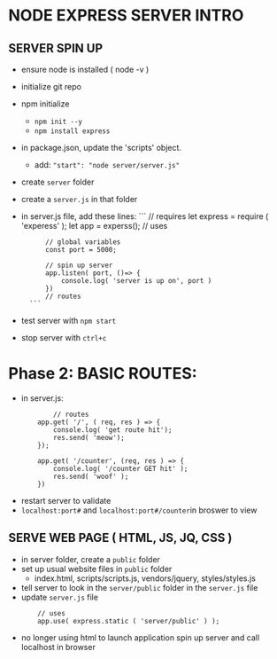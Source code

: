 NODE EXPRESS SERVER INTRO
===

SERVER SPIN UP
---

- ensure node is installed ( node -v )
- initialize git repo
- npm initialize
    - ```npm init --y```
    - ```npm install express```
- in package.json, update the 'scripts' object.
    - add: `"start": "node server/server.js"`
- create `server` folder
- create a `server.js` in that folder
- in server.js file, add these lines:
        ```
            // requires
            let express = require ( 'experess' );
            let app = experss();
            // uses

            // global variables
            const port = 5000; 

            // spin up server
            app.listen( port, ()=> {
                console.log( 'server is up on', port )
            })
            // routes
        ```
- test server with `npm start`
- stop server with `ctrl+c`

Phase 2: BASIC ROUTES:
===

- in server.js:
    ```
            // routes
        app.get( '/', ( req, res ) => {
            console.log( 'get route hit');
            res.send( 'meow');
        });

        app.get( '/counter', (req, res ) => {
            console.log( '/counter GET hit' );
            res.send( 'woof' );
        })
    ```
- restart server to validate
- `localhost:port#` and `localhost:port#/counter`in broswer to view


SERVE WEB PAGE ( HTML, JS, JQ, CSS )
---

- in server folder, create a `public` folder
- set up usual website files in `public` folder
    - index.html, scripts/scripts.js, vendors/jquery, styles/styles.js
- tell server to look in the `server/public` folder in the `server.js` file
- update `server.js` file 
    ```
        // uses 
        app.use( express.static ( 'server/public' ) );
    ```
- no longer using html to launch application
    spin up server and call localhost in browser
